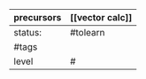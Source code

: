 | precursors | [[vector calc]] |
| ---------- | --------------- |
| status:    | #tolearn        |
| #tags      |                 |
| level      | #               |
